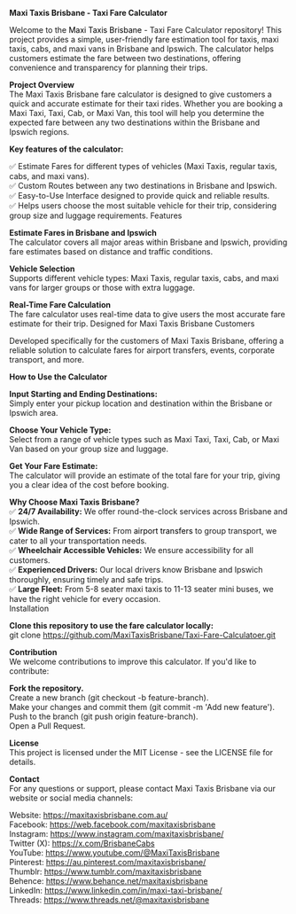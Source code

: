 **Maxi Taxis Brisbane - Taxi Fare Calculator** <br>

Welcome to the <a href="https://maxitaxisbrisbane.com.au/" style="text-decoration:none; color:black;">Maxi Taxis Brisbane</a> - Taxi Fare Calculator repository! This project provides a simple, user-friendly fare estimation tool for taxis, maxi taxis, cabs, and maxi vans in Brisbane and Ipswich. The calculator helps customers estimate the fare between two destinations, offering convenience and transparency for planning their trips.

**Project Overview** </br>
The Maxi Taxis Brisbane fare calculator is designed to give customers a quick and accurate estimate for their taxi rides. Whether you are booking a Maxi Taxi, Taxi, Cab, or Maxi Van, this tool will help you determine the expected fare between any two destinations within the Brisbane and Ipswich regions.

**Key features of the calculator:** </br>

✅ Estimate Fares for different types of vehicles (Maxi Taxis, regular taxis, cabs, and maxi vans). </br>
✅ Custom Routes between any two destinations in Brisbane and Ipswich. </br>
✅ Easy-to-Use Interface designed to provide quick and reliable results. </br>
✅ Helps users choose the most suitable vehicle for their trip, considering group size and luggage requirements.
Features </br>

**Estimate Fares in Brisbane and Ipswich** </br>
The calculator covers all major areas within Brisbane and Ipswich, providing fare estimates based on distance and traffic conditions. </br>

**Vehicle Selection** </br>
Supports different vehicle types: Maxi Taxis, regular taxis, cabs, and maxi vans for larger groups or those with extra luggage. </br>

**Real-Time Fare Calculation** </br>
The fare calculator uses real-time data to give users the most accurate fare estimate for their trip.
Designed for Maxi Taxis Brisbane Customers </br>

Developed specifically for the customers of Maxi Taxis Brisbane, offering a reliable solution to calculate fares for airport transfers, events, corporate transport, and more. </br>

**How to Use the Calculator** </br>

**Input Starting and Ending Destinations:** </br>
Simply enter your pickup location and destination within the Brisbane or Ipswich area. </br>

**Choose Your Vehicle Type:** </br>
Select from a range of vehicle types such as Maxi Taxi, Taxi, Cab, or Maxi Van based on your group size and luggage.

**Get Your Fare Estimate:** </br>
The calculator will provide an estimate of the total fare for your trip, giving you a clear idea of the cost before booking. </br>

**Why Choose Maxi Taxis Brisbane?** </br>
✅ **24/7 Availability:** We offer round-the-clock services across Brisbane and Ipswich. </br>
✅ **Wide Range of Services:** From <a href="https://maxitaxisbrisbane.com.au/airport-transfers-brisbane/" style="text-decoration:none; color:black;">airport transfers</a> to group transport, we cater to all your transportation needs.</br>
✅ **Wheelchair Accessible Vehicles:** We ensure accessibility for all customers.</br>
✅ **Experienced Drivers:** Our local drivers know Brisbane and Ipswich thoroughly, ensuring timely and safe trips.</br>
✅ **Large Fleet:** From 5-8 seater maxi taxis to 11-13 seater mini buses, we have the right vehicle for every occasion.</br>
Installation</br>

**Clone this repository to use the fare calculator locally:** </br>
git clone https://github.com/MaxiTaxisBrisbane/Taxi-Fare-Calculatoer.git</br>

**Contribution**</br>
We welcome contributions to improve this calculator. If you'd like to contribute:</br>

**Fork the repository.** </br>
Create a new branch (git checkout -b feature-branch).</br>
Make your changes and commit them (git commit -m 'Add new feature').</br>
Push to the branch (git push origin feature-branch).</br>
Open a Pull Request.</br>

**License**</br>
This project is licensed under the MIT License - see the LICENSE file for details.</br>

**Contact**</br>
For any questions or support, please contact Maxi Taxis Brisbane via our website or social media channels:</br>

Website: https://maxitaxisbrisbane.com.au/</br>
Facebook: https://web.facebook.com/maxitaxisbrisbane</br>
Instagram: https://www.instagram.com/maxitaxisbrisbane/</br>
Twitter (X): https://x.com/BrisbaneCabs </br>
YouTube: https://www.youtube.com/@MaxiTaxisBrisbane </br>
Pinterest: https://au.pinterest.com/maxitaxisbrisbane/ </br>
Thumblr: https://www.tumblr.com/maxitaxisbrisbane</br>
Behence: https://www.behance.net/maxitaxisbrisbane</br>
LinkedIn: https://www.linkedin.com/in/maxi-taxi-brisbane/</br>
Threads: https://www.threads.net/@maxitaxisbrisbane</br>
